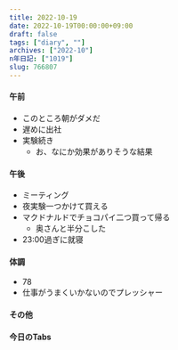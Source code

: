 ```yaml
---
title: 2022-10-19
date: 2022-10-19T00:00:00+09:00
draft: false
tags: ["diary", ""]
archives: ["2022-10"]
n年日記: ["1019"]
slug: 766807
---
```

#### 午前
- このところ朝がダメだ
- 遅めに出社
- 実験続き
  - お、なにか効果がありそうな結果
#### 午後
- ミーティング
- 夜実験一つかけて買える
- マクドナルドでチョコパイ二つ買って帰る
  - 奥さんと半分こした
- 23:00過ぎに就寝
#### 体調
- 78
- 仕事がうまくいかないのでプレッシャー
#### その他
#### 今日のTabs